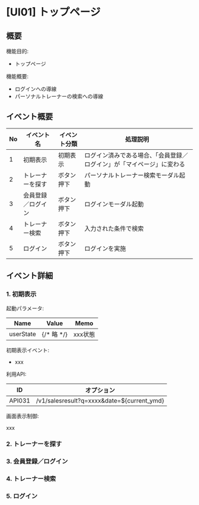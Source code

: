 # [UI01] トップページ

## 概要

機能目的:

- トップページ

機能概要:

- ログインへの導線
- パーソナルトレーナーの検索への導線

## イベント概要

| No | イベント名     | イベント分類 | 処理説明                                |
|----|-----------|--------|-------------------------------------|
| 1  | 初期表示      | 初期表示   | ログイン済みである場合、「会員登録／ログイン」が「マイページ」に変わる |
| 2  | トレーナーを探す  | ボタン押下  | パーソナルトレーナー検索モーダル起動                  |
| 3  | 会員登録／ログイン | ボタン押下  | ログインモーダル起動                          |
| 4  | トレーナー検索   | ボタン押下  | 入力された条件で検索                          |
| 5  | ログイン      | ボタン押下  | ログインを実施                             |

## イベント詳細

### 1. 初期表示

起動パラメータ:

| Name | Value | Memo |
| --- | --- | --- |
| userState | {/* 略 */} | xxx状態 |

初期表示イベント:

- xxx

利用API:

| ID  |  オプション |
| --- | --- |
| API031 | /v1/salesresult?q=xxxx&date=${current_ymd} |

画面表示制御:

xxx

### 2. トレーナーを探す

### 3. 会員登録／ログイン

### 4. トレーナー検索

### 5. ログイン
